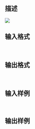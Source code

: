 ## 描述

<img border=0 src=http://60.191.162.158:8080/JudgeOnline/images/tsinghua/NO7/7_17.jpg>

## 输入格式

 

## 输出格式

 

## 输入样例

```plaintext
 
```

## 输出样例

```plaintext
 
```



 



 

